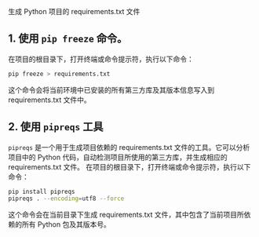 生成 Python 项目的 requirements.txt 文件

## 1. 使用 `pip freeze` 命令。
在项目的根目录下，打开终端或命令提示符，执行以下命令：

```sh
pip freeze > requirements.txt
```

这个命令会将当前环境中已安装的所有第三方库及其版本信息写入到 requirements.txt 文件中。

## 2. 使用 `pipreqs` 工具
`pipreqs` 是一个用于生成项目依赖的 requirements.txt 文件的工具。它可以分析项目中的 Python 代码，自动检测项目所使用的第三方库，并生成相应的 requirements.txt 文件。
在项目的根目录下，打开终端或命令提示符，执行以下命令：

```sh
pip install pipreqs
pipreqs . --encoding=utf8 --force
```

这个命令会在当前目录下生成 requirements.txt 文件，其中包含了当前项目所依赖的所有 Python 包及其版本号。